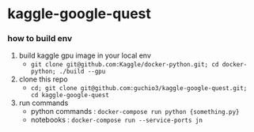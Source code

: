 # kaggle-google-quest
### how to build env
 1. build kaggle gpu image in your local env
     - `git clone git@github.com:Kaggle/docker-python.git; cd docker-python; ./build --gpu` 
 1. clone this repo
     - `cd; git clone git@github.com:guchio3/kaggle-google-quest.git; cd kaggle-google-quest`
 1. run commands
     - python commands : `docker-compose run python {something.py}`
     - notebooks       : `docker-compose run --service-ports jn`
